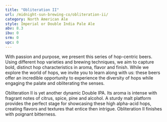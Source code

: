 ```yaml
---
title: "Obliteration II"
url: /midnight-sun-brewing-co/obliteration-ii/
category: North American Ale
style: Imperial or Double India Pale Ale
abv: 8.3
ibu: 0
srm: 0
upc: 0
---
```

With passion and purpose, we present this series of hop-centric beers. Using different hop varieties and brewing techniques, we aim to capture bold, distinct hop characteristics in aroma, flavor and finish. While we explore the world of hops, we invite you to learn along with us: these beers offer an incredible opportunity to experience the diversity of hops while engaging the palate and obliterating the senses.

Obliteration II is yet another dynamic Double IPA. Its aroma is intense with fragrant notes of citrus, spice, pine and alcohol. A sturdy malt platform provides the perfect stage for showcasing these high alpha-acid hops, creating flavors and textures that entice then intrigue. Obliteration II finishes with poignant bitterness.
